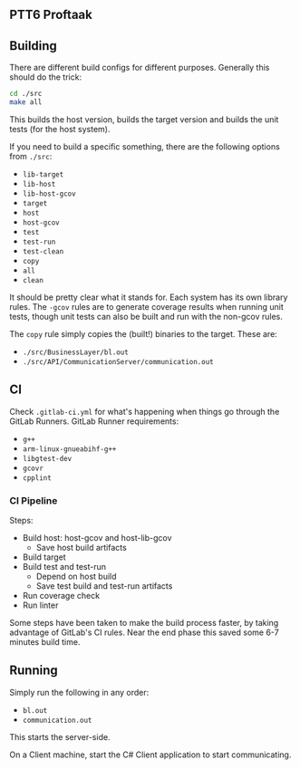 PTT6 Proftaak
-------------------------------------------------------------------------------

## Building

There are different build configs for different purposes. Generally this should
do the trick:

```sh
cd ./src
make all
```

This builds the host version, builds the target version and builds the unit
tests (for the host system).

If you need to build a specific something, there are the following options
from `./src`:

* `lib-target`
* `lib-host`
* `lib-host-gcov`
* `target`
* `host`
* `host-gcov`
* `test`
* `test-run`
* `test-clean`
* `copy`
* `all`
* `clean`

It should be pretty clear what it stands for. Each system has its own 
library rules. The `-gcov` rules are to generate coverage results when running
unit tests, though unit tests can also be built and run with the non-gcov 
rules. 

The `copy` rule simply copies the (built!) binaries to the target. These are:

* `./src/BusinessLayer/bl.out`
* `./src/API/CommunicationServer/communication.out`

## CI

Check `.gitlab-ci.yml` for what's happening when things go through the GitLab
Runners. GitLab Runner requirements:

* `g++`
* `arm-linux-gnueabihf-g++`
* `libgtest-dev`
* `gcovr`
* `cpplint`

### CI Pipeline

Steps:

* Build host: host-gcov and host-lib-gcov
    * Save host build artifacts
* Build target
* Build test and test-run
    * Depend on host build
    * Save test build and test-run artifacts
* Run coverage check
* Run linter

Some steps have been taken to make the build process faster, by taking
advantage of GitLab's CI rules. Near the end phase this saved some 6-7 minutes
build time.

## Running

Simply run the following in any order:

* `bl.out`
* `communication.out`

This starts the server-side. 

On a Client machine, start the C# Client application to start communicating.

